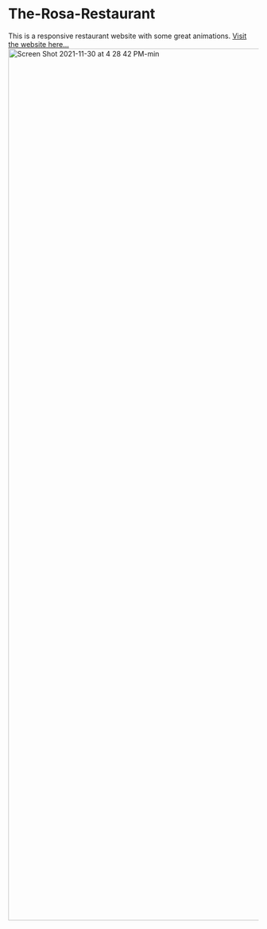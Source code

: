 # The-Rosa-Restaurant
This is a responsive restaurant website with some great animations.
[Visit the website here...]()
<img width="1754" alt="Screen Shot 2021-11-30 at 4 28 42 PM-min" src="https://user-images.githubusercontent.com/15805086/144144751-4dd47a81-1968-4e06-b0fc-8bb375759748.png">
